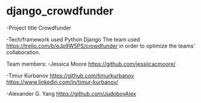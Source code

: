 # django_crowdfunder

-Project title Crowdfunder

-Tech/framework used Python Django The team used https://trello.com/b/eJp9W5PS/crowdfunder in order to optimize the teams' collaboration.

Team members: -Jessica Moore https://github.com/jessiicacmoore/

-Timur Kurbanov https://github.com/timurkurbanov https://www.linkedin.com/in/timur-kurbanov/

-Alexander G. Yang https://github.com/JudoboyAlex
